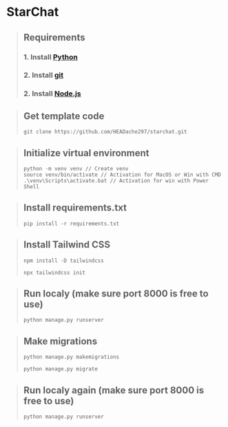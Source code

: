 # **StarChat**
> ## Requirements
> ### 1. Install [Python](https://www.python.org/downloads/)
> ### 2. Install [git](https://git-scm.com/downloads)
> ### 2. Install [Node.js](https://nodejs.org/en/download/package-manager/current)

> ## Get template code
> ```
> git clone https://github.com/HEADache297/starchat.git
> ```

> ## Initialize virtual environment
> ```
> python -m venv venv // Create venv
> source venv/bin/activate // Activation for MacOS or Win with CMD
> .\venv\Scripts\activate.bat // Activation for win with Power Shell
> ```

> ## Install requirements.txt
> ```
> pip install -r requirements.txt
> ```

> ## Install Tailwind CSS
> ```
> npm install -D tailwindcss
> ```
> ```
> npx tailwindcss init
> ```

> ## Run localy (make sure port 8000 is free to use)
> ```
> python manage.py runserver
> ```

> ## Make migrations
> ```
> python manage.py makemigrations
> ```
> ```
> python manage.py migrate
> ```

> ## Run localy again (make sure port 8000 is free to use)
> ```
> python manage.py runserver
> ```

